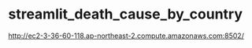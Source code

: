 # streamlit_death_cause_by_country

http://ec2-3-36-60-118.ap-northeast-2.compute.amazonaws.com:8502/
